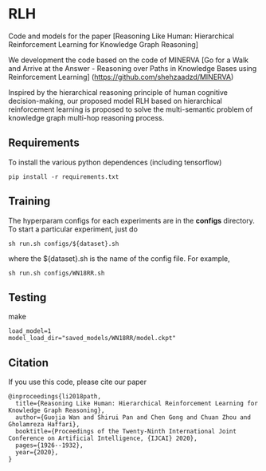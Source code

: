 # RLH
Code and models for the paper [Reasoning Like Human: Hierarchical Reinforcement Learning for Knowledge Graph Reasoning]

We development the code based on the code of MINERVA [Go for a Walk and Arrive at the Answer - Reasoning over Paths in Knowledge Bases using Reinforcement Learning] (https://github.com/shehzaadzd/MINERVA)

Inspired by the hierarchical reasoning principle of human cognitive decision-making, our proposed model RLH based on hierarchical reinforcement
learning is proposed to solve the multi-semantic problem of knowledge graph multi-hop reasoning process.


## Requirements
To install the various python dependences (including tensorflow)
```
pip install -r requirements.txt
```

## Training
The hyperparam configs for each experiments are in the **configs** directory. To start a particular experiment, just do
```
sh run.sh configs/${dataset}.sh
```
where the ${dataset}.sh is the name of the config file. For example, 
```
sh run.sh configs/WN18RR.sh
```

## Testing
make
```
load_model=1
model_load_dir="saved_models/WN18RR/model.ckpt"
```


## Citation
If you use this code, please cite our paper
```
@inproceedings{li2018path,
  title={Reasoning Like Human: Hierarchical Reinforcement Learning for Knowledge Graph Reasoning},
  author={Guojia Wan and Shirui Pan and Chen Gong and Chuan Zhou and Gholamreza Haffari},
  booktitle={Proceedings of the Twenty-Ninth International Joint Conference on Artificial Intelligence, {IJCAI} 2020},
  pages={1926--1932},
  year={2020},
}
```
